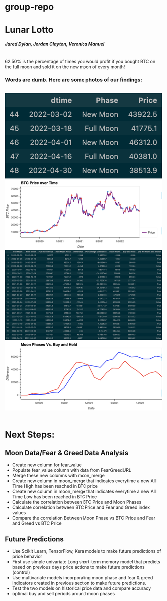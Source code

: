 # group-repo
# Lunar Lotto
##### Jared Dylan, Jordan Clayton, Veronica Manuel
#
62.50% is the percentage of times you would profit if you bought BTC on the full moon and sold it on the new moon of every month!
​
### Words are dumb. Here are some photos of our findings:
​
![lunar_data](images/lunar_data.jpg)
![lunar_graph](images/lunar_graph.jpg)
![pulled_data](images/pulled_data.jpg)
![tade_strategy](images/trade_strategy.jpg)
​
# Next Steps:
## Moon Data/Fear & Greed Data Analysis
- Create new column for fear_value
- Populate fear_value column with data from FearGreedURL
- Merge these new columns with moon_merge
- Create new column in moon_merge that indicates everytime a new All Time High has been reached in BTC price
- Create new column in moon_merge that indicates everytime a new All Time Low has been reached in BTC Price
- Calculate the correlation between BTC Price and Moon Phases
- Calculate correlation between BTC Price and Fear and Greed index values
- Compare the correlation Between Moon Phase vs BTC Price and Fear and Greed vs BTC Price
## Future Predictions
- Use Scikit Learn, TensorFlow, Kera models to make future predictions of price behavior
- First use simple univariate Long short-term memory model that predicts based on previous days price actions to make future predictions (control)
- Use multivariate models incorporating moon phase and fear & greed indicators created in previous section to make future predictions.
- Test the two models on historical price data and compare accuracy
- optimal buy and sell periods around moon phases
